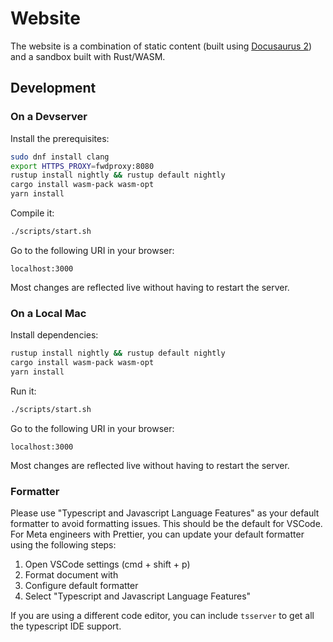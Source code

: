 # Website

The website is a combination of static content (built using
[Docusaurus 2](https://docusaurus.io/)) and a sandbox built with Rust/WASM.

## Development

### On a Devserver

Install the prerequisites:

```bash
sudo dnf install clang
export HTTPS_PROXY=fwdproxy:8080
rustup install nightly && rustup default nightly
cargo install wasm-pack wasm-opt
yarn install
```

Compile it:

```bash
./scripts/start.sh
```

Go to the following URI in your browser:

```
localhost:3000
```

Most changes are reflected live without having to restart the server.

### On a Local Mac

Install dependencies:

```bash
rustup install nightly && rustup default nightly
cargo install wasm-pack wasm-opt
yarn install
```

Run it:

```bash
./scripts/start.sh
```

Go to the following URI in your browser:

```
localhost:3000
```

Most changes are reflected live without having to restart the server.

### Formatter

Please use "Typescript and Javascript Language Features" as your default
formatter to avoid formatting issues. This should be the default for VSCode. For
Meta engineers with Prettier, you can update your default formatter using the
following steps:

1. Open VSCode settings (cmd + shift + p)
2. Format document with
3. Configure default formatter
4. Select "Typescript and Javascript Language Features"

If you are using a different code editor, you can include `tsserver` to get all
the typescript IDE support.
